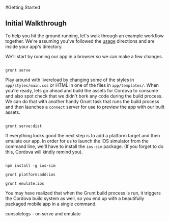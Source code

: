 #Getting Started

## Initial Walkthrough

To help you hit the ground running, let's walk through an example workflow together. We're assuming you've followed the 
[usage](https://github.com/diegonetto/generator-ionic#usage) directions and are inside your app's directory.



We'll start by running our app in a browser so we can make a few changes.

```

grunt serve

```

Play around with livereload by changing some of the styles in `app/styles/main.css` or HTML in one of the files in `app/templates/`. When you're ready, lets go ahead and build the assets for Cordova to consume and also spot check that we didn't bork any code during the build process. We can do that with another handy Grunt task that runs the build process and then launches a `connect` server for use to preview the app with our built assets.

```

grunt serve:dist

```

If everything looks good the next step is to add a platform target and then emulate our app. In order for us to launch the iOS simulator from the command line, we'll have to install the `ios-sim` package. (If you forget to do this, Cordova will kindly remind you).

```

npm install -g ios-sim

grunt platform:add:ios

grunt emulate:ios

```

You may have realized that when the Grunt build process is run, it triggers the Cordova build system as well, so you end up with a beautifully packaged mobile app in a single command.



consolelogs - on serve and emulate
